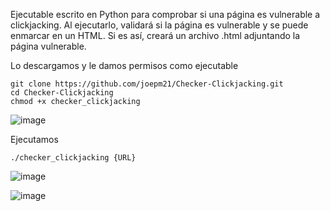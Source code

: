 Ejecutable escrito en Python para comprobar si una página es vulnerable a clickjacking. Al ejecutarlo, validará si la página es vulnerable y se puede enmarcar en un HTML. Si es así, creará un archivo .html adjuntando la página vulnerable.

Lo descargamos y le damos permisos como ejecutable

    git clone https://github.com/joepm21/Checker-Clickjacking.git    
    cd Checker-Clickjacking 
    chmod +x checker_clickjacking
    
![image](https://github.com/user-attachments/assets/f2200a79-e289-4cf1-a459-413d1e21ce49)

Ejecutamos 
  
    ./checker_clickjacking {URL}
    
![image](https://github.com/user-attachments/assets/3f262d4b-7017-484b-8305-990ad8dae475)

![image](https://github.com/user-attachments/assets/24e68df4-4deb-4847-94e3-fe1807fe6cd5)
